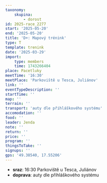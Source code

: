 ```yaml
---
taxonomy:
    skupina:
        - dorost
id: 2025-race_2277
start: '2025-05-20'
end: '2025-05-20'
title: 'D+: Mapový trénink'
type: T
template: trenink
date: '2025-03-29'
import:
    type: members
    time: 1743266404
place: Pacetluky
meetTime: '16:30'
meetPlace: 'Parkoviště u Tesca, Juliánov'
link: ''
eventTypeDescription: ''
startTime: ''
map: ''
terrain: ''
transport: 'auty dle přihláškového systému'
accomodation: ''
food: ''
leader: Jenda
note: ''
return: ''
price: ''
program: ''
thingsToTake: ''
signups: ''
gps: '49.38540, 17.55206'
---
```


* **sraz**: 16:30 Parkoviště u Tesca, Juliánov
* **doprava**: auty dle přihláškového systému
